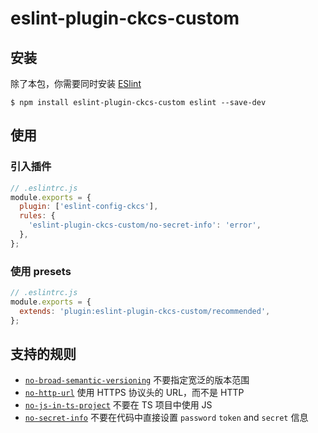 # eslint-plugin-ckcs-custom

## 安装

除了本包，你需要同时安装 [ESlint](https://eslint.org/)

```shell
$ npm install eslint-plugin-ckcs-custom eslint --save-dev
```

## 使用

### 引入插件

```js
// .eslintrc.js
module.exports = {
  plugin: ['eslint-config-ckcs'],
  rules: {
    'eslint-plugin-ckcs-custom/no-secret-info': 'error',
  },
};
```

### 使用 presets

```js
// .eslintrc.js
module.exports = {
  extends: 'plugin:eslint-plugin-ckcs-custom/recommended',
};
```

## 支持的规则

- [`no-broad-semantic-versioning`](https://encode-studio-fe.github.io/fe-spec/plugin/no-broad-semantic-versioning.html) 不要指定宽泛的版本范围
- [`no-http-url`](https://encode-studio-fe.github.io/fe-spec/plugin/no-http-url.html) 使用 HTTPS 协议头的 URL，而不是 HTTP
- [`no-js-in-ts-project`](https://encode-studio-fe.github.io/fe-spec/plugin/no-js-in-ts-project.html) 不要在 TS 项目中使用 JS
- [`no-secret-info`](https://encode-studio-fe.github.io/fe-spec/plugin/no-secret-info.html) 不要在代码中直接设置 `password` `token` and `secret` 信息
